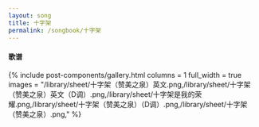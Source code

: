 ```yaml
---
layout: song
title: 十字架
permalink: /songbook/十字架
---
```


#### 歌谱

{% include post-components/gallery.html
    columns = 1
    full_width = true
    images = "/library/sheet/十字架（赞美之泉）英文.png,/library/sheet/十字架（赞美之泉）英文（D调）.png,/library/sheet/十字架是我的荣耀.png,/library/sheet/十字架（赞美之泉）（D调）.png,/library/sheet/十字架（赞美之泉）.png,"
%}
